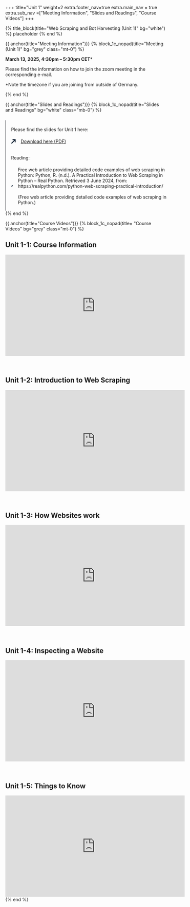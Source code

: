+++
title="Unit 1"
weight=2
extra.footer_nav=true
extra.main_nav = true
extra.sub_nav =["Meeting Information", "Slides and Readings", "Course Videos"]
+++

{% title_block(title="Web Scraping and Bot Harvesting (Unit 1)" bg="white") %}
placeholder
{% end %}

{{ anchor(title="Meeting Information")}}
{% block_1c_nopad(title="Meeting (Unit 1)" bg="grey" class="mt-0") %}

**March 13, 2025, 4:30pm – 5:30pm CET***

Please find the information on how to join the zoom meeting in the corresponding e-mail.

*Note the timezone if you are joining from outside of Germany.

{% end %}

{{ anchor(title="Slides and Readings")}}
{% block_1c_nopad(title="Slides and Readings" bg="white" class="mb-0") %}
<div class="w-full text-left" style="display: flex;">
    <!-- Left vertical line -->
    <div style="border-left: 2.5px solid #808285; padding-left: 16px;  margin-top: 10px">
        <!-- Full report section -->
        <div style="display: flex; align-items: center; justify-content: left; margin-top: 20px;">
            <a class="text font-bold" style="text-decoration: none;">
                Please find the slides for Unit 1 here:
            </a>
        </div>
        <div style="display: flex; align-items: center; justify-content: left; margin-top: 20px;">
            <span style="margin-right: 16px;">
                <svg width="14" height="14" viewBox="0 0 14 14" fill="none" xmlns="http://www.w3.org/2000/svg">
                    <path d="M14 9.52655H11.2609V2.76181H4.43671V0H14V9.52655Z" fill="#071A2D"/>
                    <path d="M11.5818 0.368914L-0.000976562 12.0476L1.93586 14.0005L13.5186 2.32179L11.5818 0.368914Z" fill="#071A2D"/>
                </svg>
            </span>
            <a href="https://github.com/vakleisch/va.kleisch.github.io/tree/main/slides" download class="text-blue-500">
                Download here (PDF)
            </a>
        </div>
        <br><br>
        <!-- Citation section -->
        <a class="text font-bold" style="text-decoration: none;">
            Reading:
        </a>
        <div style="display: flex; align-items: center; justify-content: left; margin-top: 20px; margin-bottom: 0px">
            <span style="margin-right: 16px;">
                <svg width="14" height="14" viewBox="0 0 14 14" fill="none" xmlns="http://www.w3.org/2000/svg">
                    <path d="M14 9.52655H11.2609V2.76181H4.43671V0H14V9.52655Z" fill="#071A2D"/>
                    <path d="M11.5818 0.368914L-0.000976562 12.0476L1.93586 14.0005L13.5186 2.32179L11.5818 0.368914Z" fill="#071A2D"/>
                </svg>
            </span>
            Free web article providing detailed code examples of web scraping in Python: Python, R. (n.d.). A Practical Introduction to Web Scraping in Python – Real Python. Retrieved 3 June 2024, from: <br> https://realpython.com/python-web-scraping-practical-introduction/ <br> <br>
            (Free web article providing detailed code examples of web scraping in Python.)
        </div>
        <br>
    </div>
</div>
{% end %}


{{ anchor(title="Course Videos")}}
{% block_1c_nopad(title= "Course Videos" bg="grey" class="mt-0") %}

## Unit 1-1: Course Information
<iframe width="560" height="315" src="https://www.youtube.com/embed/3emZUvgJJdY" title="Unit 1-1: Course introduction" frameborder="0" allow="accelerometer; autoplay; clipboard-write; encrypted-media; gyroscope; picture-in-picture; web-share" referrerpolicy="strict-origin-when-cross-origin" allowfullscreen></iframe>
<br><br><br>

## Unit 1-2: Introduction to Web Scraping
<iframe width="560" height="315" src="https://www.youtube.com/embed/6B7noM3bzzw" title="Unit 1-2: Introduction to Web Scraping" frameborder="0" allow="accelerometer; autoplay; clipboard-write; encrypted-media; gyroscope; picture-in-picture; web-share" referrerpolicy="strict-origin-when-cross-origin" allowfullscreen></iframe>
<br><br><br>

## Unit 1-3: How Websites work
<iframe width="560" height="315" src="https://www.youtube.com/embed/3D4Fxx74SHU" title="Unit 1-3: How Websites work" frameborder="0" allow="accelerometer; autoplay; clipboard-write; encrypted-media; gyroscope; picture-in-picture; web-share" referrerpolicy="strict-origin-when-cross-origin" allowfullscreen></iframe>
<br><br><br>

## Unit 1-4: Inspecting a Website
<iframe width="560" height="315" src="https://www.youtube.com/embed/inuPyPlc6fs" title="Unit 1-4: Inspecting a Website" frameborder="0" allow="accelerometer; autoplay; clipboard-write; encrypted-media; gyroscope; picture-in-picture; web-share" referrerpolicy="strict-origin-when-cross-origin" allowfullscreen></iframe>
<br><br><br>

## Unit 1-5: Things to Know
<iframe width="560" height="315" src="https://www.youtube.com/embed/QNr5xDoG2NE" title="Unit 1-5: Things to know" frameborder="0" allow="accelerometer; autoplay; clipboard-write; encrypted-media; gyroscope; picture-in-picture; web-share" referrerpolicy="strict-origin-when-cross-origin" allowfullscreen></iframe>
{% end %}